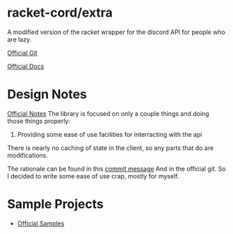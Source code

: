 # racket-cord/extra

A modified version of the racket wrapper for the discord API for people who are lazy.

[Official Git](https://github.com/simmsb/racket-cord)

[Official Docs](https://docs.racket-lang.org/racket-cord/index.html)

# Design Notes
[Official Notes](https://github.com/simmsb/racket-cord#design-notes)
The library is focused on only a couple things and doing those things properly:
1. Providing some ease of use facilities for interracting with the api

There is nearly no caching of state in the client, so any parts that do are
modifications.

The rationale can be found in this [commit message](https://github.com/simmsb/racket-cord/commit/64b8f1de97fccb01487571362e2b4bac749c3691)
And in the official git. So I decided to write some ease of use crap, mostly for myself.

# Sample Projects

* [Official Samples](https://github.com/simmsb/racket-cord#sample-projects)
